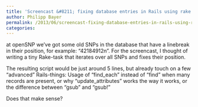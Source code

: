 ```yaml
---
title: 'Screencast &#8211; fixing database entries in Rails using rake'
author: Philipp Bayer
permalink: /2013/06/screencast-fixing-database-entries-in-rails-using-rake/
categories:
---
```

at openSNP we&#8217;ve got some old SNPs in the database that have a linebreak in their position, for example: &#8220;42184912n&#8221;. For the screencast, I thought of writing a tiny Rake-task that iterates over all SNPs and fixes their position.

The resulting script would be just around 5 lines, but already touch on a few &#8220;advanced&#8221; Rails-things: Usage of &#8220;find\_each&#8221; instead of &#8220;find&#8221; when many records are present, or why &#8220;update\_attributes&#8221; works the way it works, or the difference between &#8220;gsub&#8221; and &#8220;gsub!&#8221;

Does that make sense?

